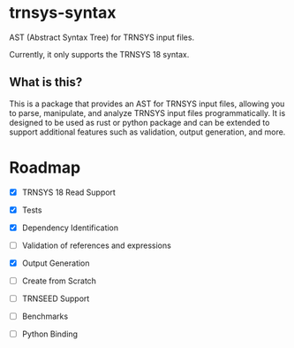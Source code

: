 # trnsys-syntax

AST (Abstract Syntax Tree) for TRNSYS input files. 

Currently, it only supports the TRNSYS 18 syntax.

## What is this?
This is a package that provides an AST for TRNSYS input files, allowing you to parse, 
manipulate, and analyze TRNSYS input files programmatically. 
It is designed to be used as rust or python package and can be extended to 
support additional features such as validation, output generation, and more.

# Roadmap
- [x] TRNSYS 18 Read Support
- [x] Tests
- [x] Dependency Identification
- [ ] Validation of references and expressions
- [x] Output Generation
- [ ] Create from Scratch
- [ ] TRNSEED Support
- [ ] Benchmarks
- [ ] Python Binding

